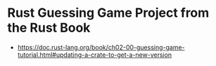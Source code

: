 # Rust Guessing Game Project from the Rust Book
- https://doc.rust-lang.org/book/ch02-00-guessing-game-tutorial.html#updating-a-crate-to-get-a-new-version
